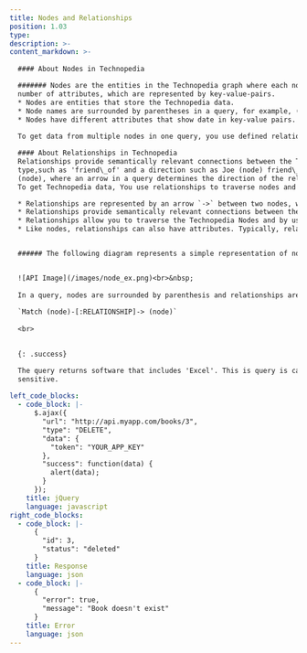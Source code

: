 ```yaml
---
title: Nodes and Relationships
position: 1.03
type:
description: >-
content_markdown: >-
  
  #### About Nodes in Technopedia

  ####### Nodes are the entities in the Technopedia graph where each nodes stores specific data. Nodes can have any
  number of attributes, which are represented by key-value-pairs. 
  * Nodes are entities that store the Technopedia data.
  * Node names are surrounded by parentheses in a query, for example, (Node).
  * Nodes have different attributes that show date in key-value pairs.
   
  To get data from multiple nodes in one query, you use defined relationships in your queries to connect the nodes and their attributes. 

  #### About Relationships in Technopedia
  Relationships provide semantically relevant connections between the Technopedia nodes. Relationships might have a
  type,such as 'friend\_of' and a direction such as Joe (node) friend\_of Bob
  (node), where an arrow in a query determines the direction of the relationship.
  To get Technopedia data, You use relationships to traverse nodes and define the criteria for the data that you want to extract from the database.

  * Relationships are represented by an arrow `->` between two nodes, which represent the direction of the relationship.   Relationships often exist only in a single direction, but they can be bidirectional.
  * Relationships provide semantically relevant connections between the Technopedia database nodes, for example, the       manufacturer node has the relationship: `[vendor_of]->` software product node.
  * Relationships allow you to traverse the Technopedia Nodes and by using the Technopedia query language, and to get      data from the specified nodes.
  * Like nodes, relationships can also have attributes. Typically, relationships have quantitative attributes, such as     time intervals.


  ###### The following diagram represents a simple representation of nodes and relationships:


  ![API Image](/images/node_ex.png)<br>&nbsp;
  
  In a query, nodes are surrounded by parenthesis and relationships are surrounded by square brackets as shown in the following example:
  
  `Match (node)-[:RELATIONSHIP]-> (node)`
  
  <br>
 

  {: .success}

  The query returns software that includes 'Excel'. This is query is case
  sensitive.
  
left_code_blocks:
  - code_block: |-
      $.ajax({
        "url": "http://api.myapp.com/books/3",
        "type": "DELETE",
        "data": {
          "token": "YOUR_APP_KEY"
        },
        "success": function(data) {
          alert(data);
        }
      });
    title: jQuery
    language: javascript
right_code_blocks:
  - code_block: |-
      {
        "id": 3,
        "status": "deleted"
      }
    title: Response
    language: json
  - code_block: |-
      {
        "error": true,
        "message": "Book doesn't exist"
      }
    title: Error
    language: json
---
```


